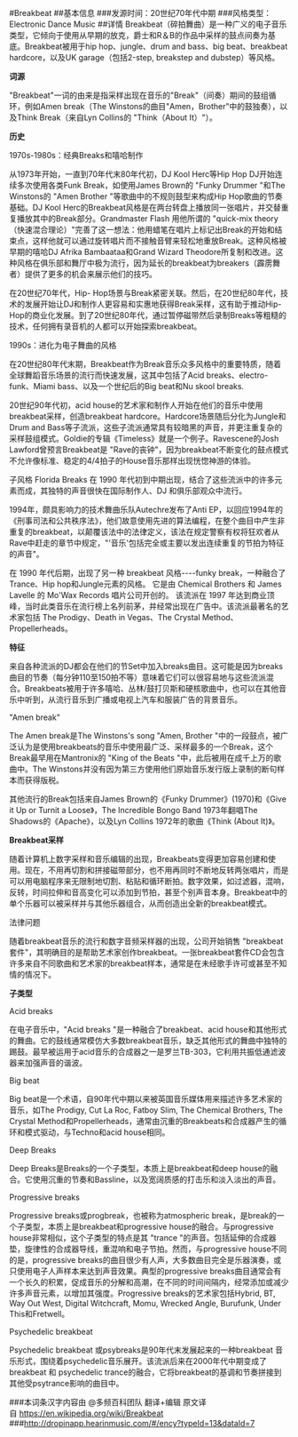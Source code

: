 #Breakbeat
##基本信息
###发源时间：20世纪70年代中期
###风格类型：Electronic Dance Music
##详情
Breakbeat（碎拍舞曲）是一种广义的电子音乐类型，它倾向于使用从早期的放克，爵士和R＆B的作品中采样的鼓点间奏为基底。Breakbeat被用于hip
hop、jungle、drum and bass、big beat、breakbeat hardcore，以及UK garage（包括2-step,
breakstep and dubstep）等风格。



**词源**

"Breakbeat"一词的由来是指采样出现在音乐的"Break"（间奏）期间的鼓组循环，例如Amen break（The
Winstons的曲目"Amen，Brother"中的鼓独奏），以及Think Break（来自Lyn Collins的 "Think（About
It）"）。



**历史**

1970s-1980s：经典Breaks和嘻哈制作

从1973年开始，一直到70年代末80年代初，DJ Kool Herc等Hip Hop DJ开始连续多次使用各类Funk Break，如使用James
Brown的 "Funky Drummer "和The Winstons的 "Amen Brother "等歌曲中的不规则鼓型来构成Hip
Hop歌曲的节奏基础。DJ Kool
Herc的Breakbeat风格是在两台转盘上播放同一张唱片，并交替重复播放其中的Break部分。Grandmaster Flash 用他所谓的
"quick-mix
theory（快速混合理论）"完善了这一想法：他用蜡笔在唱片上标记出Break的开始和结束点，这样他就可以通过旋转唱片而不接触音臂来轻松地重放Break。这种风格被早期的嘻哈DJ
Afrika Bambaataa和Grand Wizard
Theodore所复制和改进。这种风格在俱乐部和舞厅中极为流行，因为延长的breakbeat为breakers（霹雳舞者）提供了更多的机会来展示他们的技巧。



在20世纪70年代，Hip-
Hop场景与Break紧密关联。然后，在20世纪80年代，技术的发展开始让DJ和制作人更容易和实惠地获得Break采样，这有助于推动Hip-
Hop的商业化发展。到了20世纪80年代，通过暂停磁带然后录制Breaks等粗糙的技术，任何拥有录音机的人都可以开始探索breakbeat。



1990s：进化为电子舞曲的风格

在20世纪80年代末期，Breakbeat作为Break音乐众多风格中的重要特质，随着全球舞蹈音乐场景的流行而快速发展，这其中包括了Acid
breaks、electro-funk、Miami bass、以及一个世纪后的Big beat和Nu skool breaks.



20世纪90年代初，acid house的艺术家和制作人开始在他们的音乐中使用breakbeat采样，创造breakbeat
hardcore。Hardcore场景随后分化为Jungle和Drum and
Bass等子流派，这些子流派通常具有较暗黑的声音，并更注重复杂的采样鼓组模式。Goldie的专辑《Timeless》就是一个例子。Ravescene的Josh
Lawford曾预言Breakbeat是
"Rave的丧钟"，因为breakbeat不断变化的鼓点模式不允许像标准、稳定的4/4拍子的House音乐那样出现恍惚神游的体验。



子风格 Florida Breaks 在 1990 年代初到中期出现，结合了这些流派中的许多元素而成，其独特的声音很快在国际制作人、DJ
和俱乐部观众中流行。



1994年，颇具影响力的技术舞曲乐队Autechre发布了Anti
EP，以回应1994年的《刑事司法和公共秩序法》，他们故意使用先进的算法编程，在整个曲目中产生非重复的breakbeat，以颠覆该法中的法律定义，该法在规定警察有权将狂欢者从Rave中赶走的章节中规定，"'音乐'包括完全或主要以发出连续重复的节拍为特征的声音"。



在 1990 年代后期，出现了另一种 breakbeat 风格----funky break，一种融合了Trance、Hip
hop和Jungle元素的风格。 它是由 Chemical Brothers 和 James Lavelle 的 Mo'Wax Records
唱片公司开创的。 该流派在 1997 年达到商业顶峰，当时此类音乐在流行榜上名列前茅，并经常出现在广告中。该流派最著名的艺术家包括 The
Prodigy、Death in Vegas、The Crystal Method、Propellerheads。



**特征**

来自各种流派的DJ都会在他们的节Set中加入breaks曲目。这可能是因为breaks曲目的节奏（每分钟110至150拍不等）意味着它们可以很容易地与这些流派混合。Breakbeats被用于许多嘻哈、丛林/鼓打贝斯和硬核歌曲中，也可以在其他音乐中听到，从流行音乐到广播或电视上汽车和服装广告的背景音乐。



"Amen break"

The Amen break是The Winstons's song "Amen, Brother
"中的一段鼓点，被广泛认为是使用breakbeats的音乐中使用最广泛、采样最多的一个Break，这个Break最早用在Mantronix的 "King
of the Beats "中，此后被用在成千上万的歌曲中。The Winstons并没有因为第三方使用他们原始音乐发行版上录制的断句样本而获得版税。



其他流行的Break包括来自James Brown的《Funky Drummer》(1970)和《Give it Up or Turnit a
Loose》，The Incredible Bongo Band 1973年翻唱The Shadows的《Apache》，以及Lyn Collins
1972年的歌曲《Think (About It)》。



**Breakbeat采样**

随着计算机上数字采样和音乐编辑的出现，Breakbeats变得更加容易创建和使用。现在，不用再切割和拼接磁带部分，也不用再同时不断地反转两张唱片，而是可以用电脑程序来无限制地切割、粘贴和循环断拍。数字效果，如过滤器，混响，反转，时间拉伸和音高变化可以添加到节拍，甚至个别声音本身。Breakbeat中的单个乐器可以被采样并与其他乐器组合，从而创造出全新的breakbeat模式。



法律问题

随着breakbeat音乐的流行和数字音频采样器的出现，公司开始销售
"breakbeat套件"，其明确目的是帮助艺术家创作breakbeat。一张breakbeat套件CD会包含许多来自不同歌曲和艺术家的breakbeat样本，通常是在未经歌手许可或甚至不知情的情况下。



**子类型**

Acid breaks

在电子音乐中，"Acid breaks "是一种融合了breakbeat、acid
house和其他形式的舞曲。它的鼓线通常模仿大多数breakbeat音乐，缺乏其他形式的舞曲中独特的踢鼓。最早被运用于acid音乐的合成器之一是罗兰TB-303，它利用共振低通滤波器来加强声音的谐波。



Big beat

Big beat是一个术语，自90年代中期以来被英国音乐媒体用来描述许多艺术家的音乐，如The Prodigy, Cut La Roc, Fatboy
Slim, The Chemical Brothers, The Crystal
Method和Propellerheads，通常由沉重的Breakbeats和合成器产生的循环和模式驱动，与Techno和acid house相同。



Deep Breaks

Deep Breaks是Breaks的一个子类型，本质上是breakbeat和deep
house的融合。它使用沉重的节奏和Bassline，以及宽阔质感的打击乐和淡入淡出的声音。



Progressive breaks

Progressive breaks或progbreak，也被称为atmospheric
break，是break的一个子类型，本质上是breakbeat和progressive house的融合。与progressive
house非常相似，这个子类型的特点是其 "trance "的声音。包括延伸的合成器垫，旋律性的合成器导线，重混响和电子节拍。然而，与progressive
house不同的是，progressive
breaks的曲目很少有人声，大多数曲目完全是乐器演奏，或只使用电子人声样本来达到声音效果。典型的progressive
breaks曲目通常会有一个长久的积累，促成音乐的分解和高潮，在不同的时间间隔内，经常添加或减少许多声音元素，以增加其强度。Progressive
breaks的艺术家包括Hybrid, BT, Way Out West, Digital Witchcraft, Momu, Wrecked Angle,
Burufunk, Under This和Fretwell。



Psychedelic breakbeat

Psychedelic breakbeat 或psybreaks是90年代末发展起来的一种breakbeat
音乐形式，围绕着psychedelic音乐展开。该流派后来在2000年代中期变成了breakbeat 和 psychedelic
trance的融合，它将breakbeat的基调和节奏拼接到其他受psytrance影响的曲目中。

###本词条汉字内容由 @多频百科团队 翻译+编辑
原文译自 https://en.wikipedia.org/wiki/Breakbeat
###http://dropinapp.hearinmusic.com/#/ency?typeId=13&dataId=7
